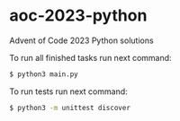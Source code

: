 # aoc-2023-python
Advent of Code 2023 Python solutions

To run all finished tasks run next command:
```sh
$ python3 main.py
```

To run tests run next command:
```sh
$ python3 -m unittest discover
```
